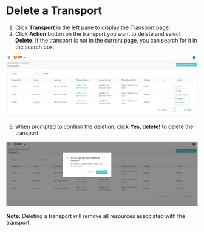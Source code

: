 # Delete a Transport
1. Click **Transport** in the left pane to display the Transport page.
2. Click **Action** button on the transport you want to delete and select **Delete**. If the transport is not in the current page, you can search for it in the search box.

![null](</docs/resources/images/transports/delete-transport-1.png>)

3. When prompted to confirm the deletion, click **Yes, delete!** to delete the transport.

![null](</docs/resources/images/transports/delete-transport-2.png>)

**Note:** Deleting a transport will remove all resources associated with the transport.
